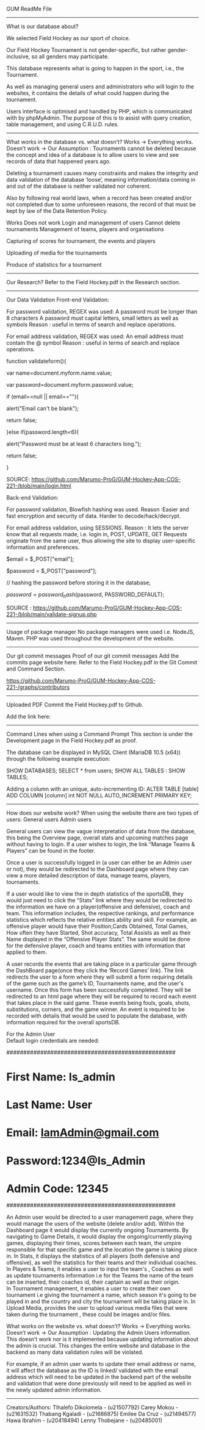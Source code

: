 GUM
ReadMe File

*********************************************************************************************************
What is our database about?

We selected Field Hockey as our sport of choice. 

Our Field Hockey Tournament is not gender-specific, but rather gender-inclusive, so all genders may participate. 

This database represents what is going to happen in the sport, i.e., the Tournament. 

As well as managing general users and administrators who will login to the websites, it contains the details of what could happen during the tournament. 

Users interface is optimised and handled by PHP, which is communicated with by phpMyAdmin. The purpose of this is to assist with query creation, table management, and using C.R.U.D. rules.


*********************************************************************************************************
What works in the database vs. what doesn’t?
Works -> Everything works.
Doesn’t work -> Our Assumption : Tournaments cannot be deleted because the concept and idea of a database is to allow users to view and see records of data that happened years ago. 

Deleting a tournament causes many constraints and makes the integrity and data validation of the database ‘loose’, meaning information/data coming in and out of the database is neither validated nor coherent. 

Also by following real world laws, when a record has been created and/or not completed due to some unforeseen reasons, the record of that must be kept by law of the Data Retention Policy.

Works
Does not work
Login and management of users
Cannot delete tournaments
Management of teams, players and organisations


Capturing of scores for tournament, the events and players


Uploading of media for the tournaments 


Produce of statistics for a tournament




*********************************************************************************************************
Our Research? 
Refer to the Field Hockey.pdf in the Research section.


*********************************************************************************************************
Our Data Validation
Front-end Validation: 

For password validation, REGEX was used:
A password must be longer than 8 characters
A password must capital letters, small letters as well as symbols
Reason : useful in terms of search and replace operations.

For email address validation, REGEX was used:
An email address must contain the @ symbol
Reason : useful in terms of search and replace operations.

function validateform(){ 




var name=document.myform.name.value; 


var password=document.myform.password.value; 






if (email==null || email==""){ 


 alert("Email can't be blank"); 


 return false; 


}else if(password.length<6){ 


 alert("Password must be at least 6 characters long."); 


 return false; 


 } 




SOURCE: https://github.com/Marumo-ProG/GUM-Hockey-App-COS-221-/blob/main/login.html

Back-end Validation: 

For password validation, Blowfish hashing was used.
Reason :Easier and fast encryption and security of data. Harder to
decode/hack/decrypt.

For email address validation, using SESSIONS.
Reason : It lets the server know that all requests made, i.e. login in, POST, UPDATE, GET Requests originate from the same user, thus allowing the site to display user-specific information and preferences.

$email = $_POST["email"];




$password = $_POST["password"];







// hashing the password before storing it in the database;




$password = password_hash($password, PASSWORD_DEFAULT);






SOURCE : https://github.com/Marumo-ProG/GUM-Hockey-App-COS-221-/blob/main/validate-signup.php

*********************************************************************************************************
Usage of package manager
No package managers were used i.e. NodeJS, Maven. 
PHP was used throughout the development of the website. 


*********************************************************************************************************
Our git commit messages
Proof of our git commit messages
Add the commits page website here:
Refer to the Field Hockey.pdf in the Git Commit and Command Section.

https://github.com/Marumo-ProG/GUM-Hockey-App-COS-221-/graphs/contributors
*********************************************************************************************************
Uploaded PDF
Commit the Field Hockey.pdf to Github.

Add the link here: 


*********************************************************************************************************

Command Lines when using a Command Prompt
This section is under the Development page in the Field Hockey.pdf as proof.

The database can be displayed in MySQL Client (MariaDB 10.5 (x64)) through the following example execution:

SHOW DATABASES;
SELECT * from users;
SHOW ALL TABLES : SHOW TABLES;

Adding a column with an unique, auto-incrementing ID: ALTER TABLE [table] ADD COLUMN [column] int NOT NULL AUTO_INCREMENT PRIMARY KEY;

*********************************************************************************************************
How does our website work?
When using the website there are two types of users: 
General users
Admin users 

General users can view the vague interpretation of data from the database, this being the Overview page, overall stats and upcoming matches page without having to login. If a user wishes to login, the link “Manage Teams & Players” can be found in the footer. 

Once a user is successfully logged in (a user can either be an Admin user or not), they would be redirected to the Dashboard page where they can view a more detailed description of data, manage teams, players, tournaments. 

If a user would like to view the in depth statistics of the sportsDB, they would just need to click the “Stats” link where they would be redirected to the information we have on a player(offensive and defensive), coach and team. This information includes, the respective rankings, and performance statistics which reflects the relative entities ability and skill. For example, an offensive player would have their Position,Cards Obtained, Total Games, How often they have Started, Shot accuracy, Total Assists as well as their Name displayed in the “Offensive Player Stats”. The same would be done for the defensive player, coach and teams entities with information that applied to them.

A user records the events that are taking place in a particular game through the DashBoard page(once they click the ‘Record Games’ link). The link redirects the user to a form where they will submit a form requiring details of the game such as the game’s ID, Tournaments name, and the user's username. Once this form has been successfully completed. They will be redirected to an html page where they will be required to record each event that takes place in the said game.
These events being fouls, goals, shots, substitutions, corners, and the game winner. An event is required to be recorded with details that would be used to populate the database, with information required for the overall sportsDB.

For the Admin User	
Default login credentials are needed:

##################################################
#	First Name: Is_admin					#
#	Last Name: User						#
#	Email: IamAdmin@gmail.com				#
#	Password:1234@Is_Admin				#
#	Admin Code: 12345					#
##################################################


An Admin user would be directed to a user management page, where they would manage the users of the website (delete and/or add). 
Within the Dashboard page it would display the currently ongoing Tournaments.
By navigating to Game Details, it would display the ongoing/currently playing games, displaying their times, scores between each team, the umpire responsible for that specific game and the location the game is taking place in.
In Stats, it displays the statistics of all players (both defensive and offensive), as well the statistics for their teams and their individual coaches.
In Players & Teams, it enables a user to input the team's , Coaches as well as update tournaments information i.e for the Teams the name of the team can be inserted, their coaches id, their captain as well as their origin.  
In Tournament management, it enables a user to create their own tournament i.e giving the tournament a name, which season it's going to be played in and the country and city the tournament will be taking place in.
In Upload Media, provides the user to upload various media files that were taken during the tournament , these could be images and/or files.


What works on the website vs. what doesn’t?
Works -> Everything works.
Doesn’t work -> Our Assumption : Updating the Admin Users information. This doesn’t work nor is it implemented because updating information about the admin is crucial. This changes the entire website and database in the backend as many data validation rules will be violated. 

For example, if an admin user wants to update their email address or name, it will affect the database as the ID is linked/ validated with the email address which will need to be updated in the backend part of the website and validation that were done previously will need to be applied as well in the newly updated admin information.


*********************************************************************************************************
Creators/Authors:
Tlhalefo Dikolomela - (u21507792)
Carey Mokou - (u21631532)
Thabang Kgaladi - (u21686875)
Emilee Da Cruz - (u21494577)
Hawa Ibrahim - (u20418494)
Lenny Thobejane - (u20485001)

